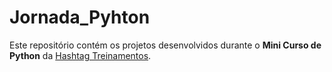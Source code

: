 # Jornada_Pyhton
Este repositório contém os projetos desenvolvidos durante o **Mini Curso de Python** da [Hashtag Treinamentos](https://www.hashtagtreinamentos.com).
